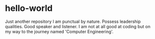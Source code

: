 # hello-world
Just another repository
I am punctual by nature. Possess leadership qualities. Good speaker and listener.
I am not at all good at coding but on my way to the journey named 'Computer Engineering'.
